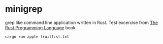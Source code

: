# minigrep
grep like command line application written in Rust. Test excercise from [The Rust Programming Language](https://doc.rust-lang.org/book/title-page.html) book.

```rust
cargo run apple fruitlist.txt
```
